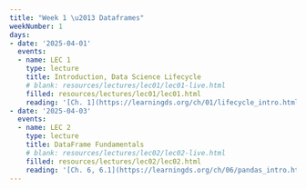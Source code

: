 ```yaml
---
title: "Week 1 \u2013 Dataframes"
weekNumber: 1
days:
- date: '2025-04-01'
  events:
  - name: LEC 1
    type: lecture
    title: Introduction, Data Science Lifecycle
    # blank: resources/lectures/lec01/lec01-live.html
    filled: resources/lectures/lec01/lec01.html
    reading: '[Ch. 1](https://learningds.org/ch/01/lifecycle_intro.html)'
- date: '2025-04-03'
  events:
  - name: LEC 2
    type: lecture
    title: DataFrame Fundamentals
    # blank: resources/lectures/lec02/lec02-live.html
    filled: resources/lectures/lec02/lec02.html
    reading: '[Ch. 6, 6.1](https://learningds.org/ch/06/pandas_intro.html)'
---
```

